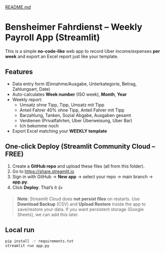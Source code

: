 [README.md](https://github.com/user-attachments/files/22733834/README.md)

# Bensheimer Fahrdienst – Weekly Payroll App (Streamlit)

This is a simple **no-code-like** web app to record Uber income/expenses **per week** and export an Excel report just like your template.

## Features
- Data entry form (Einnahme/Ausgabe, Unterkategorie, Betrag, Zahlungsart, Date)
- Auto-calculates **Week number** (ISO week), **Month**, **Year**
- Weekly report: 
  - Umsatz ohne Tipp, Tipp, Umsatz mit Tipp
  - Anteil Fahrer 40% ohne Tipp, Anteil Fahrer mit Tipp
  - Barzahlung, Tanken, Sozial Abgabe, Ausgaben gesamt
  - Verdienen (Privatfahrten, Uber Überweisung, Uber Bar)
  - Ich bekomme noch
- Export Excel matching your **WEEKLY template**

## One‑click Deploy (Streamlit Community Cloud – FREE)
1. Create a **GitHub repo** and upload these files (all from this folder).
2. Go to https://share.streamlit.io
3. Sign in with GitHub → **New app** → select your repo → main branch → **app.py**.
4. Click **Deploy**. That’s it 👍

> **Note**: Streamlit Cloud does **not persist files** on restarts.
> Use **Download Backup** (CSV) and **Upload Restore** inside the app to save/restore your data.
> If you want persistent storage (Google Sheets), we can add this later.

## Local run
```bash
pip install -r requirements.txt
streamlit run app.py
```
